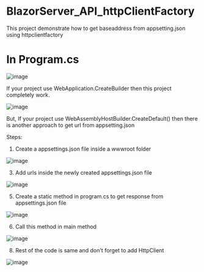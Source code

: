 # BlazorServer_API_httpClientFactory
This project demonstrate how to get baseaddress from appsetting.json using httpclientfactory

# In Program.cs
![image](https://github.com/utsabbasyal12/BlazorServer_API_httpClientFactory/assets/45966409/193733e9-1ff4-40b3-8684-8c02396c2fe4)

If your project use WebApplication.CreateBuilder then this project completely work.


![image](https://github.com/utsabbasyal12/BlazorServer_API_httpClientFactory/assets/45966409/14beba5d-9666-4042-be2d-731433e8b991)

But, If your project use WebAssemblyHostBuilder.CreateDefault() then there is another approach to get url from appsetting.json 

Steps:
  1. Create a appsettings.json file inside a wwwroot folder

![image](https://github.com/utsabbasyal12/BlazorServer_API_httpClientFactory/assets/45966409/c5f648c7-3793-4cb1-aa48-3ff450749b98)

  3. Add urls inside the newly created appsettings.json file
 
 ![image](https://github.com/utsabbasyal12/BlazorServer_API_httpClientFactory/assets/45966409/361a1132-df56-49b9-a6d2-1f5de56ae16b)

  5. Create a static method in program.cs to get response from appsettings.json file

![image](https://github.com/utsabbasyal12/BlazorServer_API_httpClientFactory/assets/45966409/4731c4e8-5928-4aed-bf00-85085a62f8d3)

  6. Call this method in main method

![image](https://github.com/utsabbasyal12/BlazorServer_API_httpClientFactory/assets/45966409/44047287-6206-47dd-b0c0-9c4d1886be42)

  8. Rest of the code is same and don't forget to add HttpClient

![image](https://github.com/utsabbasyal12/BlazorServer_API_httpClientFactory/assets/45966409/8aeacf61-0671-410f-8030-47603f69e066)
